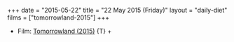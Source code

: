 +++
date = "2015-05-22"
title = "22 May 2015 (Friday)"
layout = "daily-diet"
films = ["tomorrowland-2015"]
+++

<ul>
<li class="entry Film">Film: <a href="/films/tomorrowland-2015">Tomorrowland (2015)</a> {T} +</li>
</ul>
